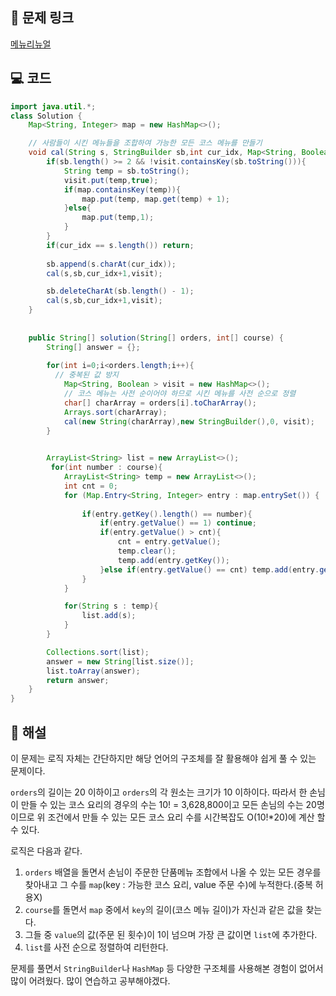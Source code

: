 ## 🔗 문제 링크
[메뉴리뉴얼](https://school.programmers.co.kr/learn/courses/30/lessons/72411)

## 💻 코드
```java
import java.util.*;
class Solution {
    Map<String, Integer> map = new HashMap<>();

    // 사람들이 시킨 메뉴들을 조합하여 가능한 모든 코스 메뉴를 만들기
    void cal(String s, StringBuilder sb,int cur_idx, Map<String, Boolean> visit){
        if(sb.length() >= 2 && !visit.containsKey(sb.toString())){
            String temp = sb.toString();
            visit.put(temp,true);
            if(map.containsKey(temp)){
                map.put(temp, map.get(temp) + 1);
            }else{
                map.put(temp,1);
            }
        }
        if(cur_idx == s.length()) return;
        
        sb.append(s.charAt(cur_idx));
        cal(s,sb,cur_idx+1,visit);

        sb.deleteCharAt(sb.length() - 1);
        cal(s,sb,cur_idx+1,visit);
    }
    
    
    public String[] solution(String[] orders, int[] course) {
        String[] answer = {};
       
        for(int i=0;i<orders.length;i++){
          // 중복된 값 방지
            Map<String, Boolean > visit = new HashMap<>();
            // 코스 메뉴는 사전 순이어야 하므로 시킨 메뉴를 사전 순으로 정렬
            char[] charArray = orders[i].toCharArray();
            Arrays.sort(charArray);
            cal(new String(charArray),new StringBuilder(),0, visit);
        }

        
        ArrayList<String> list = new ArrayList<>();
         for(int number : course){
            ArrayList<String> temp = new ArrayList<>();
            int cnt = 0;
            for (Map.Entry<String, Integer> entry : map.entrySet()) {
               
                if(entry.getKey().length() == number){
                    if(entry.getValue() == 1) continue;
                    if(entry.getValue() > cnt){
                        cnt = entry.getValue();
                        temp.clear();
                        temp.add(entry.getKey());
                    }else if(entry.getValue() == cnt) temp.add(entry.getKey());
                }
            }

            for(String s : temp){
                list.add(s);
            }
        }

        Collections.sort(list);
        answer = new String[list.size()];
        list.toArray(answer);
        return answer;
    }
}
```

## 📝 해설
이 문제는 로직 자체는 간단하지만 해당 언어의 구조체를 잘 활용해야 쉽게 풀 수 있는 문제이다.

`orders`의 길이는 20 이하이고 `orders`의 각 원소는 크기가 10 이하이다.
따라서 한 손님이 만들 수 있는 코스 요리의 경우의 수는 10! = 3,628,800이고 모든 손님의 수는 20명이므로 위 조건에서 만들 수 있는 모든 코스 요리 수를 시간복잡도 O(10!*20)에 계산 할 수 있다.  

로직은 다음과 같다.
  1. `orders` 배열을 돌면서 손님이 주문한 단품메뉴 조합에서 나올 수 있는 모든 경우를 찾아내고 그 수를 `map`(key : 가능한 코스 요리, value 주문 수)에 누적한다.(중복 허용X)
  2. `course`를 돌면서 `map` 중에서 `key`의 길이(코스 메뉴 길이)가 자신과 같은 값을 찾는다.
  3. 그들 중 `value`의 값(주문 된 횟수)이 1이 넘으며 가장 큰 값이면 `list`에 추가한다.
  4. `list`를 사전 순으로 정렬하여 리턴한다.

문제를 풀면서 `StringBuilder`나 `HashMap` 등 다양한 구조체를 사용해본 경험이 없어서 많이 어려웠다.
많이 연습하고 공부해야겠다.